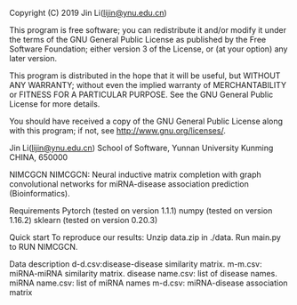 Copyright (C) 2019 Jin Li(lijin@ynu.edu.cn)

This program is free software; you can redistribute it and/or modify it under the terms of the GNU General Public License as published by the Free Software Foundation; either version 3 of the License, or (at your option) any later version.

This program is distributed in the hope that it will be useful, but WITHOUT ANY WARRANTY; without even the implied warranty of MERCHANTABILITY or FITNESS FOR A PARTICULAR PURPOSE. See the GNU General Public License for more details.

You should have received a copy of the GNU General Public License along with this program; if not, see http://www.gnu.org/licenses/.

Jin Li(lijin@ynu.edu.cn) School of Software, Yunnan University Kunming CHINA, 650000


NIMCGCN
NIMCGCN: Neural inductive matrix completion with graph convolutional networks for miRNA-disease association prediction (Bioinformatics).

Requirements
Pytorch (tested on version 1.1.1)
numpy (tested on version 1.16.2)
sklearn (tested on version 0.20.3)

Quick start
To reproduce our results:
Unzip data.zip in ./data.
Run main.py to RUN NIMCGCN.

Data description
d-d.csv:disease-disease similarity matrix.
m-m.csv: miRNA-miRNA similarity matrix.
disease name.csv: list of disease names.
miRNA name.csv: list of miRNA names
m-d.csv: miRNA-disease association matrix
